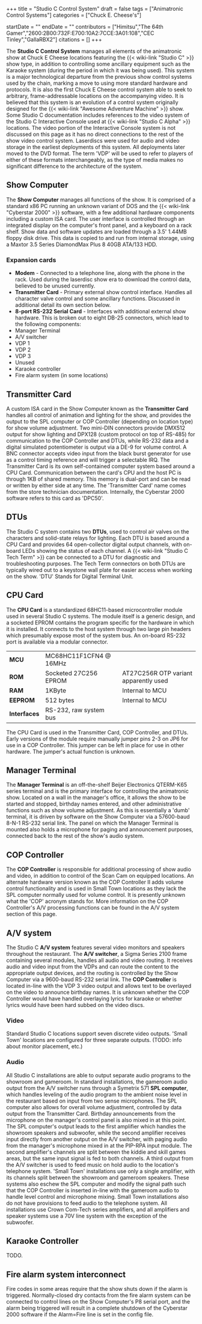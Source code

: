 +++
title = "Studio C Control System"
draft = false
tags = ["Animatronic Control Systems"]
categories = ["Chuck E. Cheese's"]


startDate = ""
endDate = ""
contributors = ["Himitsu","The 64th Gamer","2600:2B00:732F:E700:10A2:7CCE:3A01:108","CEC Tinley","GallaRBX2"]
citations = []
+++

The **Studio C Control System** manages all elements of the animatronic show at Chuck E Cheese locations featuring the {{< wiki-link "Studio C" >}} show type, in addition to controlling some ancillary equipment such as the Karaoke system (during the period in which it was being used). This system is a major technological departure from the previous show control systems used by the chain, marking a move to using more standard hardware and protocols. It is also the first Chuck E Cheese control system able to seek to arbitrary, frame-addressable locations on the accompanying video. It is believed that this system is an evolution of a control system originally designed for the {{< wiki-link "Awesome Adventure Machine" >}} show. Some Studio C documentation includes references to the video system of the Studio C Interactive Console used at {{< wiki-link "Studio C Alpha" >}} locations. The video portion of the Interactive Console system is not discussed on this page as it has no direct connections to the rest of the show video control system. Laserdiscs were used for audio and video storage in the earliest deployments of this system. All deployments later moved to the DVD format. The term 'VDP' will be used to refer to players of either of these formats interchangeably, as the type of media makes no significant difference to the architecture of the system.

## Show Computer

The **Show Computer** manages all functions of the show. It is comprised of a standard x86 PC running an unknown variant of DOS and the {{< wiki-link "Cyberstar 2000" >}} software, with a few additional hardware components including a custom ISA card. The user interface is controlled through an integrated display on the computer's front panel, and a keyboard on a rack shelf. Show data and software updates are loaded through a 3.5' 1.44MB floppy disk drive. This data is copied to and run from internal storage, using a Maxtor 3.5 Series DiamondMax Plus 8 40GB ATA/133 HDD.

### Expansion cards

- **Modem** - Connected to a telephone line, along with the phone in the rack. Used during the laserdisc show era to download the control data, believed to be unused currently.
- **Transmitter Card** - Primary external show control interface. Handles all character valve control and some ancillary functions. Discussed in additional detail its own section below.
- **8-port RS-232 Serial Card** - Interfaces with additional external show hardware. This is broken out to eight DB-25 connectors, which lead to the following components:
- Manager Terminal
- A/V switcher
- VDP 1
- VDP 2
- VDP 3
- Unused
- Karaoke controller
- Fire alarm system (in some locations)

## Transmitter Card

A custom ISA card in the Show Computer known as the **Transmitter Card** handles all control of animation and lighting for the show, and provides the output to the SPL computer or COP Controller (depending on location type) for show volume adjustment. Two mini-DIN connectors provide DMX512 output for show lighting and DPX128 (custom protocol on top of RS-485) for communication to the COP Controller and DTUs, while RS-232 data and a digital simulated potentiometer is output via a DE-9 for volume control. A BNC connector accepts video input from the black burst generator for use as a control timing reference and will trigger a selectable IRQ. The Transmitter Card is its own self-contained computer system based around a CPU Card. Communication between the card's CPU and the host PC is through 1KB of shared memory. This memory is dual-port and can be read or written by either side at any time. The 'Transmitter Card' name comes from the store technician documentation. Internally, the Cyberstar 2000 software refers to this card as 'DPC50'.

## DTUs

The Studio C system contains two **DTUs**, used to control air valves on the characters and solid-state relays for lighting. Each DTU is based around a CPU Card and provides 64 open-collector digital output channels, with on-board LEDs showing the status of each channel. A {{< wiki-link "Studio C Tech Term" >}} can be connected to a DTU for diagnostic and troubleshooting purposes. The Tech Term connectors on both DTUs are typically wired out to a keystone wall plate for easier access when working on the show. 'DTU' Stands for Digital Terminal Unit.

## CPU Card

The **CPU Card** is a standardized 68HC11-based microcontroller module used in several Studio C systems. The module itself is a generic design, and a socketed EPROM contains the program specific for the hardware in which it is installed. It connects to the host system through two large pin headers which presumably expose most of the system bus. An on-board RS-232 port is available via a modular connector.

|                |                        |                                       |
|----------------|------------------------|---------------------------------------|
| **MCU**        | MC68HC11F1CFN4 @ 16MHz |                                       |
| **ROM**        | Socketed 27C256 EPROM  | AT27C256R OTP variant apparently used |
| **RAM**        | 1KByte                 | Internal to MCU                       |
| **EEPROM**     | 512 bytes              | Internal to MCU                       |
| **Interfaces** | RS-232, raw system bus |                                       |

The CPU Card is used in the Transmitter Card, COP Controller, and DTUs. Early versions of the module require manually jumper pins 2-3 on JP6 for use in a COP Controller. This jumper can be left in place for use in other hardware. The jumper's actual function is unknown.

## Manager Terminal

The **Manager Terminal** is an off-the-shelf Beijer Electronics QTERM-K65 series terminal and is the primary interface for controlling the animatronic show. Located on a wall in the manager's office, it allows the show to be started and stopped, birthday names entered, and other administrative functions such as show volume adjustment. As this is essentially a 'dumb' terminal, it is driven by software on the Show Computer via a 57600-baud 8-N-1 RS-232 serial link. The panel on which the Manager Terminal is mounted also holds a microphone for paging and announcement purposes, connected back to the rest of the show's audio system.

## COP Controller

The **COP Controller** is responsible for additional processing of show audio and video, in addition to control of the Scan Cam on equipped locations. An alternate hardware version known as the COP Controller II adds volume control functionality and is used in Small Town locations as they lack the SPL computer normally used for volume control. It is presently unknown what the 'COP' acronym stands for. More information on the COP Controller's A/V processing functions can be found in the A/V system section of this page.

## A/V system

The Studio C **A/V system** features several video monitors and speakers throughout the restaurant. The **A/V switcher**, a Sigma Series 2100 frame containing several modules, handles all audio and video routing. It receives audio and video input from the VDPs and can route the content to the appropriate output devices, and the routing is controlled by the Show Computer via a 9600-baud RS-232 serial link. The **COP Controller** is located in-line with the VDP 3 video output and allows text to be overlayed on the video to announce birthday names. It is unknown whether the COP Controller would have handled overlaying lyrics for karaoke or whether lyrics would have been hard subbed on the video discs.

### Video

Standard Studio C locations support seven discrete video outputs. 'Small Town' locations are configured for three separate outputs. (TODO: info about monitor placement, etc.)

### Audio

All Studio C installations are able to output separate audio programs to the showroom and gameroom. In standard installations, the gameroom audio output from the A/V switcher runs through a Symetrix 571 **SPL computer**, which handles leveling of the audio program to the ambient noise level in the restaurant based on input from two sense microphones. The SPL computer also allows for overall volume adjustment, controlled by data output from the Transmitter Card. Birthday announcements from the microphone on the manager's control panel is also mixed in at this point. The SPL computer's output leads to the first amplifier which handles the showroom speakers and subwoofer, while the second amplifier receives input directly from another output on the A/V switcher, with paging audio from the manager's microphone mixed in at the PIP-RPA input module. The second amplifier's channels are split between the kiddie and skill games areas, but the same input signal is fed to both channels. A third output from the A/V switcher is used to feed music on hold audio to the location's telephone system. 'Small Town' installations use only a single amplifier, with its channels split between the showroom and gameroom speakers. These systems also eschew the SPL computer and modify the signal path such that the COP Controller is inserted in-line with the gameroom audio to handle level control and microphone mixing. Small Town installations also do not have provisions to feed audio to the telephone system. All installations use Crown Com-Tech series amplifiers, and all amplifiers and speaker systems use a 70V line system with the exception of the subwoofer.

## Karaoke Controller

TODO.

## Fire alarm system interconnect

Fire codes in some areas require that the show shuts down if the alarm is triggered. Normally-closed dry contacts from the fire alarm system can be connected to control lines on the Show Computer's P8 serial port, and the alarm being triggered will result in a complete shutdown of the Cyberstar 2000 software if the Alarm=Fire line is set in the config file.